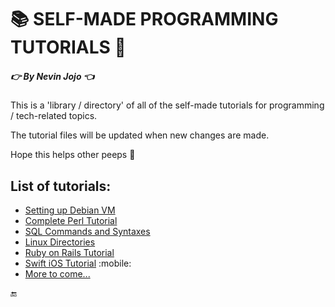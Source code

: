 # 📚 SELF-MADE PROGRAMMING TUTORIALS 📖
##### :point_right: By Nevin Jojo :point_left:

This is a 'library / directory' of all of the self-made tutorials for programming / tech-related topics.

The tutorial files will be updated when new changes are made.

Hope this helps other peeps 🙂

## List of tutorials:
- [Setting up Debian VM](https://docs.google.com/document/d/1Q_mRZCC-3--upPoRfP-SCt5Vw7u65HNXLKftnu6x_gY/edit?usp=sharing)
- [Complete Perl Tutorial](https://docs.google.com/document/d/1Iw0GWRyh-22mhXg_gV-j0WxrMwf8DFdrhPO0NXCa52c/edit?usp=sharing)
- [SQL Commands and Syntaxes](https://docs.google.com/document/d/1bNFFfjsETlyoEkuLKitfPgXdV1aEqofiEnF1ijPwOAE/edit?usp=sharing)
- [Linux Directories](https://docs.google.com/document/d/1re2BpYIl9997lvbRRSKEfLkjYkPV7irJHgR8ODT7QyM/edit?usp=sharing)
- [Ruby on Rails Tutorial](https://docs.google.com/document/d/1goVm6mE-zc5uBdAGx5BcMgQA1uf-pFfZzeUq9cHVpKY/edit?usp=sharing)
- [Swift iOS Tutorial](https://docs.google.com/document/d/15UPDjwaOyVvhbEjY6rER-mYLqvxGRBWH41LmrayCR8M/edit?usp=sharing) :mobile:
- [More to come...]()


:end:
